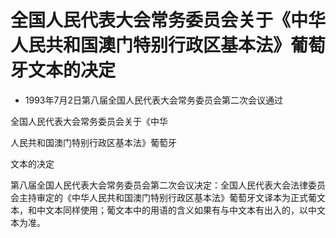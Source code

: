# 全国人民代表大会常务委员会关于《中华人民共和国澳门特别行政区基本法》葡萄牙文本的决定

- 1993年7月2日第八届全国人民代表大会常务委员会第二次会议通过

<!-- INFO END -->

全国人民代表大会常务委员会关于《中华

人民共和国澳门特别行政区基本法》葡萄牙

文本的决定

第八届全国人民代表大会常务委员会第二次会议决定：全国人民代表大会法律委员会主持审定的《中华人民共和国澳门特别行政区基本法》葡萄牙文译本为正式葡文本，和中文本同样使用；葡文本中的用语的含义如果有与中文本有出入的，以中文本为准。
